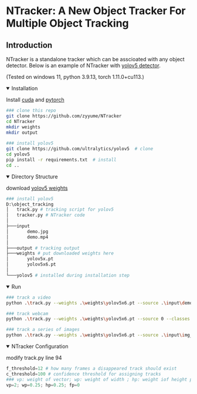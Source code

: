 # NTracker: A New Object Tracker For Multiple Object Tracking

## Introduction
NTracker is a standalone tracker which can be asscioated with any object detector.
Below is an example of NTracker with [yolov5 detector](https://github.com/ultralytics/yolov5).

(Tested on windows 11, python 3.9.13, torch 1.11.0+cu113.)

<details open>
<summary>Installation</summary>

Install [cuda](https://developer.nvidia.com/cuda-downloads) and [pytorch](https://pytorch.org/)

```bash
### clone this repo
git clone https://github.com/zyyume/NTracker
cd NTracker
mkdir weights
mkdir output
  
### install yolov5
git clone https://github.com/ultralytics/yolov5  # clone
cd yolov5
pip install -r requirements.txt  # install
cd ..
```
</details>

<details open>
<summary>Directory Structure</summary>

download [yolov5 weights](https://github.com/ultralytics/yolov5/releases)

```bash
### install yolov5
D:\object_tracking
│   track.py # tracking script for yolov5
│   tracker.py # NTracker code
│
├───input
│       demo.jpg
│       demo.mp4
│
├───output # tracking output
├───weights # put downloaded weights here
│       yolov5x.pt
│       yolov5x6.pt
│
└───yolov5 # installed during installation step
```
</details>

<details open>
<summary>Run</summary>

```bash
### track a video
python .\track.py --weights .\weights\yolov5x6.pt --source .\input\demo1.mp4 --classes 0

### track webcam
python .\track.py --weights .\weights\yolov5x6.pt --source 0 --classes 0

### track a series of images
python .\track.py --weights .\weights\yolov5x6.pt --source .\input\img_folder --classes 0
```
</details>

<details open>
<summary>NTracker Configuration</summary>

modify track.py line 94

```python
f_threshold=12 # how many frames a disappeared track should exist
c_threshold=100 # confidence threshold for assigning tracks
### vp: weight of vector; wp: weight of width ; hp: weight iof height p; fp: weight of frame (reserved) 
vp=2; wp=0.25; hp=0.25; fp=0
```
</details>
